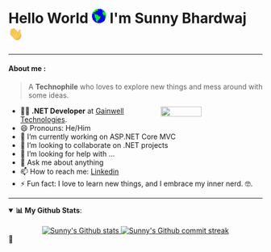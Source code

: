 # Hello World <img src="assets/World.gif" width="29px"> I'm Sunny Bhardwaj <img src="assets/Hello.gif" width="29px">

------------
<h4>About me :</h4>

> A **Technophile** who loves to explore new things and mess around with some ideas.

<img src="https://imgur.com/Z9n1y5S.gif" height=40% width=40% align="right">


- 👨‍💻 **.NET Developer** at [Gainwell Technologies](https://www.linkedin.com/company/gainwell-technologies/mycompany/).
- 😄 Pronouns: He/Him
- 🔭 I’m currently working on ASP.NET Core MVC
- 👯 I’m looking to collaborate on .NET projects
- 🤔 I’m looking for help with ...
- 💬 Ask me about anything
- 📫 How to reach me: [Linkedin](https://www.linkedin.com/in/sunnyb2607/)
- ⚡ Fun fact: I love to learn new things, and I embrace my inner nerd. 🤓.

-------------------

<details open>
    <summary><b>📊 My Github Stats</b>:</summary><br>
    <div align="center" style="text-align:center">
        <a href="#">
            <img width="49%"  src="https://github-readme-stats.vercel.app/api?username=Sunny260777&show_icons=true&theme=tokyonight&count_private=true"
                alt="Sunny's Github stats">
        </a>
        <a href="#">
            <img width="49%"  src="https://github-readme-streak-stats.herokuapp.com/?user=Sunny260777&theme=tokyonight"
                alt="Sunny's Github commit streak"> <br>
        </a>
    </div>
</details> 👋

<!--
**Sunny260777/Sunny260777** is a ✨ _special_ ✨ repository because its `README.md` (this file) appears on your GitHub profile.

Here are some ideas to get you started:

- 🔭 I’m currently working on ...
- 🌱 I’m currently learning ...
- 👯 I’m looking to collaborate on ...
- 🤔 I’m looking for help with ...
- 💬 Ask me about ...
- 📫 How to reach me: ...
- 😄 Pronouns: ...
- ⚡ Fun fact: ...
-->
